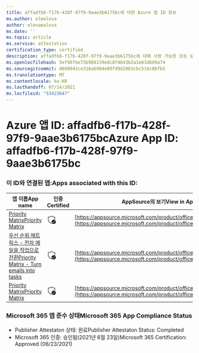```yaml
---
title: affadfb6-f17b-428f-97f9-9aae3b6175bc에 대한 Azure 앱 ID 정보
ms.author: elmalova
author: elenamalova
ms.date: ''
ms.topic: article
ms.service: attestation
certification_type: certified
description: affadfb6-f17b-428f-97f9-9aae3b6175bc에 대해 사용 가능한 모든 보안 및 규정 준수 정보입니다.
ms.openlocfilehash: 5ef96fbe73b988139edc8f4643b2a1e63d609a74
ms.sourcegitcommit: 0098942ce316ab984e09fd9d2063cbc516c8bfb5
ms.translationtype: MT
ms.contentlocale: ko-KR
ms.lasthandoff: 07/14/2021
ms.locfileid: "53423647"
---
```

# <a name="azure-app-id-affadfb6-f17b-428f-97f9-9aae3b6175bc"></a><span data-ttu-id="91962-103">Azure 앱 ID: affadfb6-f17b-428f-97f9-9aae3b6175bc</span><span class="sxs-lookup"><span data-stu-id="91962-103">Azure App ID: affadfb6-f17b-428f-97f9-9aae3b6175bc</span></span>


### <a name="apps-associated-with-this-id"></a><span data-ttu-id="91962-104">이 ID와 연결된 앱:</span><span class="sxs-lookup"><span data-stu-id="91962-104">Apps associated with this ID:</span></span>
| <span data-ttu-id="91962-105">**앱 이름**</span><span class="sxs-lookup"><span data-stu-id="91962-105">**App name**</span></span> | <span data-ttu-id="91962-106">**인증**</span><span class="sxs-lookup"><span data-stu-id="91962-106">**Certified**</span></span> | <span data-ttu-id="91962-107">**AppSource의 보기**</span><span class="sxs-lookup"><span data-stu-id="91962-107">**View in AppSource**</span></span> |
|-|-|-|
| [<span data-ttu-id="91962-108">Priority Matrix</span><span class="sxs-lookup"><span data-stu-id="91962-108">Priority Matrix</span></span>](https://docs.microsoft.com/en-us/microsoft-365-app-certification/forward/WA104382005) | <img alt="Certified application badge" src="../media/certified-badge.png" height="25" width="25" /> | [https://appsource.microsoft.com/product/office/WA104382005](https://appsource.microsoft.com/product/office/WA104382005) |
| [<span data-ttu-id="91962-109">우선 순위 매트릭스 - 전자 메일을 작업으로 전환</span><span class="sxs-lookup"><span data-stu-id="91962-109">Priority Matrix - Turn emails into tasks</span></span>](https://docs.microsoft.com/en-us/microsoft-365-app-certification/forward/WA104381735) | <img alt="Certified application badge" src="../media/certified-badge.png" height="25" width="25" /> | [https://appsource.microsoft.com/product/office/WA104381735](https://appsource.microsoft.com/product/office/WA104381735) |
| [<span data-ttu-id="91962-110">Priority Matrix</span><span class="sxs-lookup"><span data-stu-id="91962-110">Priority Matrix</span></span>](https://docs.microsoft.com/en-us/microsoft-365-app-certification/forward/appfluenceinc.m_pm_msft) | <img alt="Certified application badge" src="../media/certified-badge.png" height="25" width="25" /> | [https://appsource.microsoft.com/product/office/appfluenceinc.m_pm_msft](https://appsource.microsoft.com/product/office/appfluenceinc.m_pm_msft) |

### <a name="microsoft-365-app-compliance-status"></a><span data-ttu-id="91962-111">Microsoft 365 앱 준수 상태</span><span class="sxs-lookup"><span data-stu-id="91962-111">Microsoft 365 App Compliance Status</span></span>
- <span data-ttu-id="91962-112">Publisher Attestaton 상태: 완료</span><span class="sxs-lookup"><span data-stu-id="91962-112">Publisher Attestaton Status: Completed</span></span>
- <span data-ttu-id="91962-113">Microsoft 365 인증: 승인됨(2021년 6월 23일)</span><span class="sxs-lookup"><span data-stu-id="91962-113">Microsoft 365 Certification: Approved (06/23/2021)</span></span>
